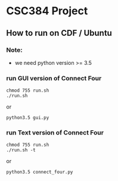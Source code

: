# CSC384 Project

## How to run on CDF / Ubuntu
### Note:
 - we need python version >= 3.5
### run GUI version of Connect Four
 ```
 chmod 755 run.sh
 ./run.sh
 ```
 or
  ```
 python3.5 gui.py
 ```
 ### run Text version of Connect Four
 ```
 chmod 755 run.sh
 ./run.sh -t
 ```
 or
  ```
 python3.5 connect_four.py
 ```
